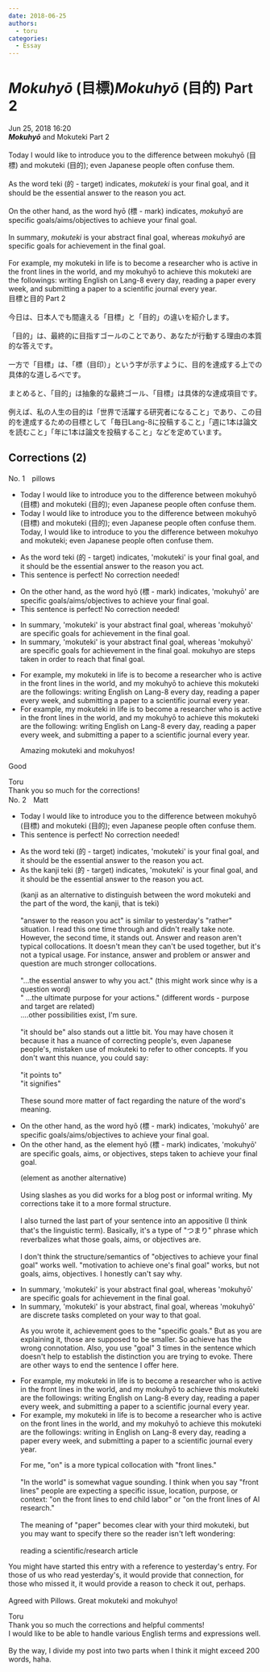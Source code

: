 ```yaml
---
date: 2018-06-25
authors:
  - toru
categories:
  - Essay
---
```


<h1 id="subject_show"><strong><em>Mokuhyō</strong></em> (目標)<strong><em>Mokuhyō</strong></em> (目的) Part 2</h1>
<div class="date">Jun 25, 2018 16:20</div>
<div id="post"><div id="body_show_ori">
<strong><em>Mokuhyō</strong></em> and Mokuteki Part 2<br/><br/>Today I would like to introduce you to the difference between mokuhyō (目標) and mokuteki (目的); even Japanese people often confuse them.<br/><br/>As the word teki (的 - target) indicates, <em>mokuteki</em> is your final goal, and it should be the essential answer to the reason you act.<br/><br/>On the other hand, as the word hyō (標 - mark) indicates, <em>mokuhyō</em> are specific goals/aims/objectives to achieve your final goal.<br/><br/>In summary, <em>mokuteki</em> is your abstract final goal, whereas <em>mokuhyō</em> are specific goals for achievement in the final goal.<br/><br/>For example, my mokuteki in life is to become a researcher who is active in the front lines in the world, and my mokuhyō to achieve this mokuteki are the followings: writing English on Lang-8 every day, reading a paper every week, and submitting a paper to a scientific journal every year.
</div></div>

<!-- more -->

<div id="post_ja"><div id="body_show_mo">
目標と目的 Part 2<br/><br/>今日は、日本人でも間違える「目標」と「目的」の違いを紹介します。<br/><br/>「目的」は、最終的に目指すゴールのことであり、あなたが行動する理由の本質的な答えです。<br/><br/>一方で「目標」は、「標（目印）」という字が示すように、目的を達成する上での具体的な道しるべです。<br/><br/>まとめると、「目的」は抽象的な最終ゴール、「目標」は具体的な達成項目です。<br/><br/>例えば、私の人生の目的は「世界で活躍する研究者になること」であり、この目的を達成するための目標として「毎日Lang-8に投稿すること」「週に1本は論文を読むこと」「年に1本は論文を投稿すること」などを定めています。
</div></div>

## Corrections (2)
<div id="block"><div class="first_name"> No. 1　<span class="just_name">pillows</span></div><div id="block2">
<ul class="correction_field">
<li class="incorrect">Today I would like to introduce you to the difference between mokuhyō (目標) and mokuteki (目的); even Japanese people often confuse them.</li>
<li class="corrected correct">
Today I would like to introduce you to the difference between mokuhyō (目標) and mokuteki (目的); even Japanese people often confuse them. <span class="f_blue">Today, I would like to introduce to you the difference between mokuhyo and mokuteki; even Japanese people often confuse them.</span>
</li>
</ul>
<ul class="correction_field">
<li class="incorrect">As the word teki (的 - target) indicates, 'mokuteki' is your final goal, and it should be the essential answer to the reason you act.</li>
<li class="corrected perfect">This sentence is perfect! No correction needed!</li>
</ul>
<ul class="correction_field">
<li class="incorrect">On the other hand, as the word hyō (標 - mark) indicates, 'mokuhyō' are specific goals/aims/objectives to achieve your final goal.</li>
<li class="corrected perfect">This sentence is perfect! No correction needed!</li>
</ul>
<ul class="correction_field">
<li class="incorrect">In summary, 'mokuteki' is your abstract final goal, whereas 'mokuhyō' are specific goals for achievement in the final goal.</li>
<li class="corrected correct">
In summary, 'mokuteki' is your abstract final goal, whereas '<span class="sline">mokuhyō' are specific goals for achievement in the final goal.</span> <span class="f_blue">mokuhyo are steps taken in order to reach that final goal.</span>
</li>
</ul>
<ul class="correction_field">
<li class="incorrect">For example, my mokuteki in life is to become a researcher who is active in the front lines in the world, and my mokuhyō to achieve this mokuteki are the followings: writing English on Lang-8 every day, reading a paper every week, and submitting a paper to a scientific journal every year.</li>
<li class="corrected correct">
For example, my mokuteki in life is to become a researcher who is active in the front lines in the world, and my mokuhyō to achieve this mokuteki are the <span class="f_red">following</span>: writing English on Lang-8 every day, reading a paper every week, and submitting a paper to a scientific journal every year.
<p class="correction_comment">Amazing mokuteki and mokuhyos!</p>
</li>
</ul>
<p class="comment_small">
 Good
</p>

</div><div class="name"><span class="just_name">Toru</span><br>
Thank you so much for the corrections!
</div>
</div>
<div id="block"><div class="first_name"> No. 2　<span class="just_name">Matt</span></div><div id="block2">
<ul class="correction_field">
<li class="incorrect">Today I would like to introduce you to the difference between mokuhyō (目標) and mokuteki (目的); even Japanese people often confuse them.</li>
<li class="corrected perfect">This sentence is perfect! No correction needed!</li>
</ul>
<ul class="correction_field">
<li class="incorrect">As the word teki (的 - target) indicates, 'mokuteki' is your final goal, and it should be the essential answer to the reason you act.</li>
<li class="corrected correct">
As the <span class="f_blue">kanji </span>teki (的 - target) indicates, 'mokuteki' is your final goal, and it should be the essential answer to the reason you act.
<p class="correction_comment">(kanji as an alternative to distinguish between the word mokuteki and the part of the word, the kanji, that is teki)<br/><br/>"answer to the reason you act" is similar to yesterday's "rather" situation. I read this one time through and didn't really take note. However, the second time, it stands out. Answer and reason aren't typical collocations. It doesn't mean they can't be used together, but it's not a typical usage. For instance, answer and problem or answer and question are much stronger collocations.<br/><br/>"...the essential answer to why you act."  (this might work since why is a question word)<br/>" ...the ultimate purpose for your actions." (different words - purpose and target are related)<br/>....other possibilities exist, I'm sure.<br/><br/>"it should be" also stands out a little bit. You may have chosen it because it has a nuance of correcting people's, even Japanese people's, mistaken use of mokuteki to refer to other concepts. If you don't want this nuance, you could say:<br/><br/>"it points to" <br/>"it signifies" <br/><br/>These sound more matter of fact regarding the nature of the word's meaning.</p>
</li>
</ul>
<ul class="correction_field">
<li class="incorrect">On the other hand, as the word hyō (標 - mark) indicates, 'mokuhyō' are specific goals/aims/objectives to achieve your final goal.</li>
<li class="corrected correct">
On the other hand, as the <span class="f_blue">element </span>hyō (標 - mark) indicates, 'mokuhyō' are specific goals, aims, or objectives, steps taken to achieve your final goal.
<p class="correction_comment">(element as another alternative)<br/><br/>Using slashes as you did works for a blog post or informal writing. My corrections take it to a more formal structure.<br/><br/>I also turned the last part of your sentence into an appositive (I think that's the linguistic term). Basically, it's a type of "つまり" phrase which reverbalizes what those goals, aims, or objectives are. <br/><br/>I don't think the structure/semantics of "objectives to achieve your final goal" works well. "motivation to achieve one's final goal" works, but not goals, aims, objectives. I honestly can't say why.</p>
</li>
</ul>
<ul class="correction_field">
<li class="incorrect">In summary, 'mokuteki' is your abstract final goal, whereas 'mokuhyō' are specific goals for achievement in the final goal.</li>
<li class="corrected correct">
In summary, 'mokuteki' is your abstract<span class="f_red">,</span> final goal, whereas 'mokuhyō' are discrete tasks completed on your way to that goal.
<p class="correction_comment">As you wrote it, achievement goes to the "specific goals." But as you are explaining it, those are supposed to be smaller. So achieve has the wrong connotation. Also, you use "goal" 3 times in the sentence which doesn't help to establish the distinction you are trying to evoke. There are other ways to end the sentence I offer here.</p>
</li>
</ul>
<ul class="correction_field">
<li class="incorrect">For example, my mokuteki in life is to become a researcher who is active in the front lines in the world, and my mokuhyō to achieve this mokuteki are the followings: writing English on Lang-8 every day, reading a paper every week, and submitting a paper to a scientific journal every year.</li>
<li class="corrected correct">
For example, my mokuteki in life is to become a researcher who is active <span class="f_blue">on </span>the front lines <span class="f_red">in the world</span>, and my mokuhyō to achieve this mokuteki are the following<span class="sline">s</span>: writing <span class="f_blue">in</span> English on Lang-8 every day, reading a <span class="f_red">paper </span>every week, and submitting a paper to a scientific journal every year.
<p class="correction_comment">For me, "on" is a more typical collocation with "front lines." <br/><br/>"In the world" is somewhat vague sounding. I think when you say "front lines" people are expecting a specific issue, location, purpose, or context: "on the front lines to end child labor"  or "on the front lines of AI research."<br/><br/>The meaning of "paper" becomes clear with your third mokuteki, but you may want to specify there so the reader isn't left wondering:<br/><br/>reading a scientific/research article</p>
</li>
</ul>
<p class="comment_small">
 You might have started this entry with a reference to yesterday's entry. For those of us who read yesterday's, it would provide that connection, for those who missed it, it would provide a reason to check it out, perhaps.
 <br/>
 <br/>
 Agreed with Pillows. Great mokuteki and mokuhyo!
</p>

</div><div class="name"><span class="just_name">Toru</span><br>
Thank you so much the corrections and helpful comments!<br/>I would like to be able to handle various English terms and expressions well.<br/><br/>By the way, I divide my post into two parts when I think it might exceed 200 words, haha.
</div>
</div>

